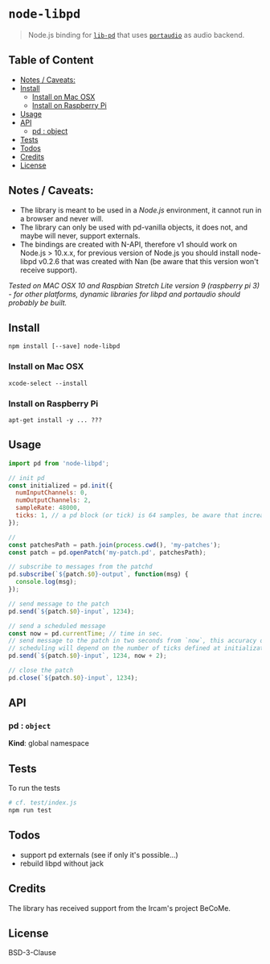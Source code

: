 # `node-libpd`

> Node.js binding for [`lib-pd`](https://github.com/libpd/libpd) that uses [`portaudio`](http://www.portaudio.com/) as audio backend.

## Table of Content

<!-- toc -->

- [Notes / Caveats:](#notes--caveats)
- [Install](#install)
  * [Install on Mac OSX](#install-on-mac-osx)
  * [Install on Raspberry Pi](#install-on-raspberry-pi)
- [Usage](#usage)
- [API](#api)
  * [pd : object](#pd--object)
- [Tests](#tests)
- [Todos](#todos)
- [Credits](#credits)
- [License](#license)

<!-- tocstop -->

## Notes / Caveats:

- The library is meant to be used in a _Node.js_ environment, it cannot run in a browser and never will.
- The library can only be used with pd-vanilla objects, it does not, and maybe will never, support externals.
- The bindings are created with N-API, therefore v1 should work on Node.js > 10.x.x, for previous version of Node.js you should install node-libpd v0.2.6 that was created with Nan (be aware that this version won't receive support).

_Tested on MAC OSX 10 and Raspbian Stretch Lite version 9 (raspberry pi 3) - for other platforms, dynamic libraries for libpd and portaudio should probably be built._

## Install

```
npm install [--save] node-libpd
```

### Install on Mac OSX

```
xcode-select --install
```

### Install on Raspberry Pi

```
apt-get install -y ... ???
```

## Usage

```js
import pd from 'node-libpd';

// init pd
const initialized = pd.init({
  numInputChannels: 0,
  numOutputChannels: 2,
  sampleRate: 48000,
  ticks: 1, // a pd block (or tick) is 64 samples, be aware that increasing this value will throttle messages
});

// 
const patchesPath = path.join(process.cwd(), 'my-patches');
const patch = pd.openPatch('my-patch.pd', patchesPath);

// subscribe to messages from the patchd
pd.subscribe(`${patch.$0}-output`, function(msg) {
  console.log(msg);
});

// send message to the patch
pd.send(`${patch.$0}-input`, 1234);

// send a scheduled message
const now = pd.currentTime; // time in sec.
// send message to the patch in two seconds from `now`, this accuracy of the
// scheduling will depend on the number of ticks defined at initialization
pd.send(`${patch.$0}-input`, 1234, now + 2);

// close the patch
pd.close(`${patch.$0}-input`, 1234);
```

## API

<!-- api -->

<a name="pd"></a>

### pd : <code>object</code>
**Kind**: global namespace  

<!-- apistop -->

## Tests

To run the tests

```sh
# cf. test/index.js
npm run test
```

## Todos

- support pd externals (see if only it's possible...)
- rebuild libpd without jack

## Credits

The library has received support from the Ircam's project BeCoMe.

## License

BSD-3-Clause
